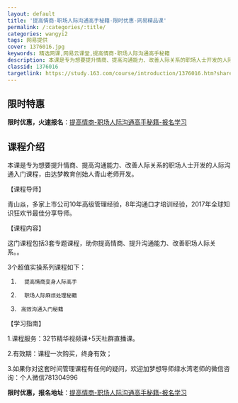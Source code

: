 ```yaml
---
layout: default
title: '提高情商-职场人际沟通高手秘籍-限时优惠-网易精品课'
permalink: /:categories/:title/
categories: wangyi2
tags: 网易提供
cover: 1376016.jpg
keywords: 精选网课,网易云课堂,提高情商-职场人际沟通高手秘籍
description: 本课是专为想要提升情商、提高沟通能力、改善人际关系的职场人士开发的人际沟通入门课程，由达梦教育创始人青山老师开发。【课程
classid: 1376016
targetlink: https://study.163.com/course/introduction/1376016.htm?share=1&shareId=1025206652&utm_campaign=share&utm_medium=iphoneShare&utm_source=&utm_u=1025206652
---
```


## 限时特惠

**限时优惠，火速报名**：[提高情商-职场人际沟通高手秘籍-报名学习](https://study.163.com/course/introduction/1376016.htm?share=1&shareId=1025206652&utm_campaign=share&utm_medium=iphoneShare&utm_source=&utm_u=1025206652)

## 课程介绍

本课是专为想要提升情商、提高沟通能力、改善人际关系的职场人士开发的人际沟通入门课程，由达梦教育创始人青山老师开发。



【课程导师】

青山焱，多家上市公司10年高级管理经验，8年沟通口才培训经验，2017年全球知识狂欢节最佳分享导师。



【课程内容】

这门课程包括3套专题课程，助你提高情商、提升沟通能力、改善职场人际关系。。

3个超值实操系列课程如下：

1.       提高情商变身人际高手

2.       职场人际麻烦处理秘籍

3.      高效沟通入门秘籍



【学习指南】

1.课程服务：32节精华视频课+5天社群直播课。

2.有效期：课程一次购买，终身有效；

3.如果你对这套时间管理课程有任何的疑问，欢迎加梦想导师绿水湾老师的微信咨询：个人微信781304996

**限时优惠，报名地址**：[提高情商-职场人际沟通高手秘籍-报名学习](https://study.163.com/course/introduction/1376016.htm?share=1&shareId=1025206652&utm_campaign=share&utm_medium=iphoneShare&utm_source=&utm_u=1025206652)

